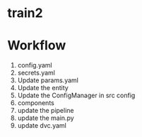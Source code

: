 # train2

# Workflow 

1. config.yaml 
2. secrets.yaml 
3. Update params.yaml 
4. Update the entity 
5. Update the ConfigManager in src config
6. components
7. update the pipeline 
8. update the main.py
9. update dvc.yaml 